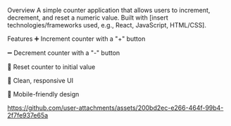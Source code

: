 Overview
A simple counter application that allows users to increment, decrement, and reset a numeric value. Built with [insert technologies/frameworks used, e.g., React, JavaScript, HTML/CSS].

Features
➕ Increment counter with a "+" button

➖ Decrement counter with a "-" button

🔄 Reset counter to initial value

🎨 Clean, responsive UI

📱 Mobile-friendly design

https://github.com/user-attachments/assets/200bd2ec-e266-464f-99b4-2f7fe937e65a
